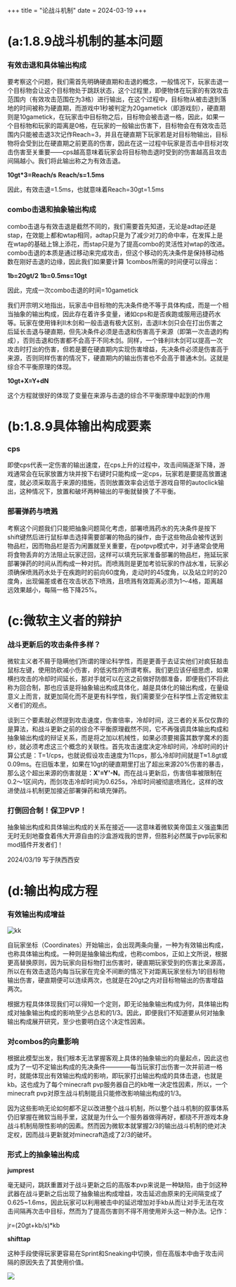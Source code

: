 +++
title = "论战斗机制"
date = 2024-03-19
+++

# (a:1.8.9战斗机制的基本问题

### 有效击退和具体输出构成

要考察这个问题，我们需首先明确硬直期和击退的概念，一般情况下，玩家击退一个目标物会让这个目标物处于跳跃状态，这个过程里，即便物体在玩家的有效攻击范围内（有效攻击范围在为3格）进行输出，在这个过程中，目标物从被击退到落地的时间被称为硬直期，而游戏中1秒被判定为20gametick（即游戏刻），硬直期则是10gametick，在玩家击中目标物之后，目标物会被击退一格，因此，如果一个目标物和玩家的距离是0格，在玩家的一般输出伤害下，目标物会在有效攻击范围内只能被击退3次记作Reach=3，并且在硬直期下玩家若是对目标物输出，目标物将会受到比在硬直期之前更高的伤害，因此在这一过程中玩家是否击中目标对攻击伤害至关重要——cps越高意味着玩家会将目标物击退时受到的伤害越高且攻击间隔越小。我们将此输出称之为有效击退。

**10gt*3=Reach/s** **Reach/s=1.5ms**

因此，有效击退=1.5ms，也就意味着Reach=30gt=1.5ms

### combo击退和抽象输出构成

combo击退与有效击退是截然不同的，我们需要首先知道，无论是adtap还是stap，在效能上都和wtap相同，adtap只是为了减少对刀的命中率，在发挥上是在wtap的基础上锦上添花，而stap只是为了提高combo的灵活性对wtap的改进。combo击退的本质是通过移动来完成攻击，但这个移动的先决条件是保持移动格数在刚好击退的边缘，因此我们如果要计算 1combos所需的时间便可以得出：

**1b=20gt/2** **1b=0.5ms=10gt**

因此，完成一次combo击退的时间=10gametick

我们开宗明义地指出，玩家击中目标物的先决条件绝不等于具体构成，而是一个相当抽象的输出构成，因此存在着许多变量，诸如cps和是否疾跑或服用迅捷药水等。玩家在使用锋利II木剑和一般击退有极大区别，击退II木剑只会在打出伤害之后延长击退与硬直期，但先决条件必须是击退和伤害高于来源（即第一次击退的构成），否则击退和伤害都不会高于不同木剑。同样，一个锋利II木剑可以提高一次攻击时打出的伤害，但若是要在硬直期内实现伤害增益，先决条件必须是伤害高于来源，否则同样伤害的情况下，硬直期内的输出伤害也不会高于普通木剑。这就是综合不平衡原理的体现。

**10gt+X=Y+dN**

这个方程就很好的体现了变量在来源与击退的综合不平衡原理中起到的作用

# (b:1.8.9具体输出构成要素

### cps

即使cps代表一定伤害的输出速度，在cps上升的过程中，攻击间隔逐渐下降，游戏通常会在玩家放置方块并按下右键时只能构成一定cps，玩家若是要提高放置速度，就必须采取高于来源的措施，否则放置效率会远低于游戏自带的autoclick输出，这种情况下，放置和破坏两种输出的平衡就替换了不平衡。

### 部署弹药与喷溅

考察这个问题我们只能把抽象问题简化考虑，部署喷溅药水的先决条件是按下shift键然后进行鼠标单击选择需要部署的物品的操作，由于这些物品会被传送到物品栏，因而物品栏是否为闲置就至关重要，在potpvp模式中，对手通常会使用将食物丢弃的方法阻止玩家迂回，这样可以填充玩家准备部署的物品栏，拖延玩家部署弹药的时间从而构成一种对抗。而喷溅则是更加考验玩家的作战水准，玩家必须确保喷溅药水处于在疾跑时的前向60度角，走动时的45度角，以及站立时的20度角，出现偏差或者在攻击状态下喷溅，且喷溅有效距离必须为1～4格，距离越远效果越小，每隔一格下降25%。

# (c:微软主义者的辩护

### 战斗更新后的攻击条件多样？

微软主义者不屑于隐瞒他们所谓的理论科学性，而是更善于去证实他们对疯狂敲击鼠标左键，使用防砍减小伤害，的低劣性的所谓考察。我们更应该仔细思虑，如果横扫攻击的冷却时间延长，那对手就可以在这之前做好防御准备，即便我们不将此称为回合制，那也应该是将抽象输出构成具体化，越是具体化的输出构成，在量级意义上而言，就更加简化而不是更有科学性，我们需要至少在科学性上否定微软主义者们的观点。

谈到三个要素就必然提到攻击速度，伤害倍率，冷却时间，这三者的关系仅仅靠的是算法，和战斗更新之前的综合不平衡原理截然不同，它不再强调具体输出构成和抽象输出构成的辩证关系，而是将之加以机械性，如果必须要揭露其数学魔术的面纱，就必须考虑这三个概念的关联性。首先攻击速度决定冷却时间，冷却时间的计算公式是：T=1/cps，也就说假设攻击速度为11cps，那么冷却时间就是T≈1.8gt或0.09ms。在旧版本里，如果在10gt的硬直期里打出了超出来源20%伤害的暴击，那么这个超出来源的伤害就是：**X'=Y'-N**。而在战斗更新后，伤害倍率被限制在0.2～1区间内，而剑攻击冷却时间为0.625s，冷却时间被彻底喷溅化，这样的改进使战斗机制更加接近部署弹药和填充弹药。

### 打倒回合制！保卫PVP！

抽象输出构成和具体输出构成的关系在接近——这意味着微软美帝国主义强盗集团无时无刻地蚕食着伟大开源自由的沙盒游戏我的世界，但胜利必然属于pvp玩家和mod插件开发者们！

2024/03/19
写于陕西西安

# (d:输出构成方程

### 有效输出构成增益

![kk](https://github.com/user-attachments/assets/1ba0a342-1de0-4046-ade7-895ac6e0a501)

自玩家坐标（Coordinates）开始输出，会出现两条向量，一种为有效输出构成，也称具体输出构成。一种则是抽象输出构成，也称combos，正如上文所说，根据更高替换原则，因为玩家向目标物打出伤害时，硬直期玩家受到的伤害比来源高，所以在有效击退范内每当玩家在完全不间断的情况下对距离玩家坐标为1的目标物输出伤害，硬直期便可以连续两次，也就是在20gt之内对目标物输出的伤害增益两次。

根据方程具体体现我们可以得知一个定则，即无论抽象输出构成为何，具体输出构成对抽象输出构成的影响至少占总和的1/3。因此，即便我们不知道要从何对抽象输出构成展开研究，至少也要明白这个决定性因素。

### 对combos的向量影响

根据此模型出发，我们根本无法掌握客观上具体的抽象输出的向量起点，因此这也成为了一切不定输出构成的先决条件————每当玩家打出伤害一次并前进一格时，就能体现出有效输出构成的影响，即玩家打出输出构成的具体击退，也就是kb。这也成为了每个minecraft pvp服务器自己的kb唯一决定性因素，所以，一个minecraft pvp对原生战斗机制能且只能修改影响输出构成的1/3。

因为这些影响无论如何都不足以改进整个战斗机制，所以整个战斗机制的叙事体系仍旧掌握在微软当局手里，这就是为什么一个服务器做得再好，都绕不开游戏本身战斗机制局限性影响的因素。然而因为微软本就掌握2/3的输出战斗机制的绝对决定权，因而战斗更新就对minecraft造成了2/3的破坏。

### 形式上的抽象输出构成

**jumprest**

毫无疑问，跳跃重置对于战斗更新之后的高版本pvp来说是一种缺陷，由于剑这种武器在战斗更新之后出现了抽象输出构成增益，攻击延迟由原来的无间隔变成了0.625~1.6ms，因此玩家可以利用被击中的延迟增加对手kb从而让对手无法在攻击间隔再次击中目标，然而为了提高伤害则不得不用使用斧头这一种办法。记作：

jr=(20gt+kb/s)*kb

**shifttap**

这种手段使得玩家更容易在Sprint和Sneaking中切换，但在高版本中由于攻击间隔的原因失去了其使用价值。

![](https://staticg.sportskeeda.com/editor/2022/11/dc12b-16687505325145-1920.jpg)
